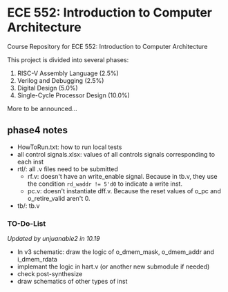 # ECE 552: Introduction to Computer Architecture

Course Repository for ECE 552: Introduction to Computer Architecture

This project is divided into several phases:
1. RISC-V Assembly Language (2.5%)
2. Verilog and Debugging (2.5%)
3. Digital Design (5.0%)
4. Single-Cycle Processor Design (10.0%)

More to be announced...

## phase4 notes
- HowToRun.txt: how to run local tests
- all control signals.xlsx: values of all controls signals corresponding to each inst
- rtl/: all .v files need to be submitted
  - rf.v: doesn't have an write_enable signal. Because in tb.v, they use the condition ```rd_waddr != 5'd0``` to indicate a write inst.
  - pc.v: doesn't instantiate dff.v. Because the reset values of o_pc and o_retire_valid aren't 0.
- tb/: tb.v

### TO-Do-List
_Updated by unjuanable2 in 10.19_

- In v3 schematic: draw the logic of o_dmem_mask, o_dmem_addr and i_dmem_rdata
- implemant the logic in hart.v (or another new submodule if needed)
- check post-synthesize
- draw schematics of other types of inst
